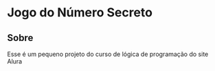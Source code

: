 <h1>Jogo do Número Secreto</h1>

<h2>Sobre</h2>
<p>Esse é um pequeno projeto do curso de lógica de programação do site Alura</p>
